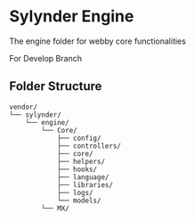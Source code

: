 # Sylynder Engine

The engine folder for webby core functionalities

For Develop Branch

## Folder Structure

```
vendor/
└── sylynder/
    └── engine/
        └── Core/
            ├── config/
            ├── controllers/
            ├── core/
            ├── helpers/
            ├── hooks/
            ├── language/
            ├── libraries/
            ├── logs/
            └── models/
        └── MX/

```
